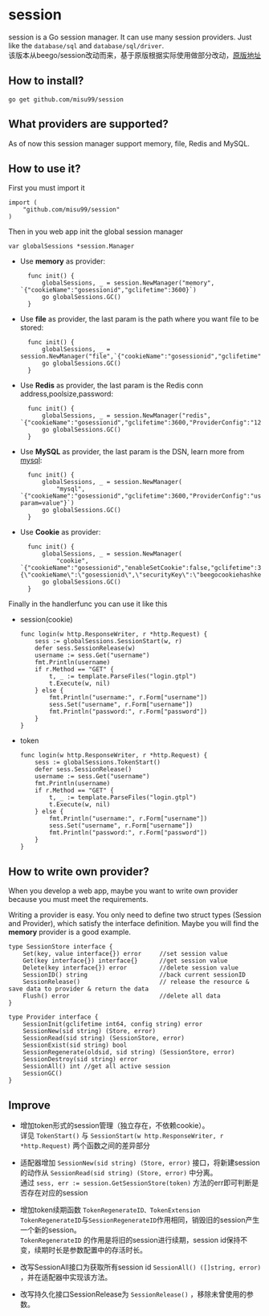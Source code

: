 session
==============

session is a Go session manager. It can use many session providers. Just like the `database/sql` and `database/sql/driver`.  
该版本从beego/session改动而来，基于原版根据实际使用做部分改动，[原版地址](https://github.com/astaxie/beego/tree/master/session)

## How to install?

	go get github.com/misu99/session


## What providers are supported?

As of now this session manager support memory, file, Redis and MySQL.


## How to use it?

First you must import it

	import (
		"github.com/misu99/session"
	)

Then in you web app init the global session manager
	
	var globalSessions *session.Manager

* Use **memory** as provider:

		func init() {
			globalSessions, _ = session.NewManager("memory", `{"cookieName":"gosessionid","gclifetime":3600}`)
			go globalSessions.GC()
		}

* Use **file** as provider, the last param is the path where you want file to be stored:

		func init() {
			globalSessions, _ = session.NewManager("file",`{"cookieName":"gosessionid","gclifetime":3600,"ProviderConfig":"./tmp"}`)
			go globalSessions.GC()
		}

* Use **Redis** as provider, the last param is the Redis conn address,poolsize,password:

		func init() {
			globalSessions, _ = session.NewManager("redis", `{"cookieName":"gosessionid","gclifetime":3600,"ProviderConfig":"127.0.0.1:6379,100,astaxie"}`)
			go globalSessions.GC()
		}
		
* Use **MySQL** as provider, the last param is the DSN, learn more from [mysql](https://github.com/go-sql-driver/mysql#dsn-data-source-name):

		func init() {
			globalSessions, _ = session.NewManager(
				"mysql", `{"cookieName":"gosessionid","gclifetime":3600,"ProviderConfig":"username:password@protocol(address)/dbname?param=value"}`)
			go globalSessions.GC()
		}

* Use **Cookie** as provider:

		func init() {
			globalSessions, _ = session.NewManager(
				"cookie", `{"cookieName":"gosessionid","enableSetCookie":false,"gclifetime":3600,"ProviderConfig":"{\"cookieName\":\"gosessionid\",\"securityKey\":\"beegocookiehashkey\"}"}`)
			go globalSessions.GC()
		}


Finally in the handlerfunc you can use it like this
* session(cookie)
    ```
    func login(w http.ResponseWriter, r *http.Request) {
        sess := globalSessions.SessionStart(w, r)
        defer sess.SessionRelease(w)
        username := sess.Get("username")
        fmt.Println(username)
        if r.Method == "GET" {
            t, _ := template.ParseFiles("login.gtpl")
            t.Execute(w, nil)
        } else {
            fmt.Println("username:", r.Form["username"])
            sess.Set("username", r.Form["username"])
            fmt.Println("password:", r.Form["password"])
        }
    }
    ```
* token
    ```
    func login(w http.ResponseWriter, r *http.Request) {
    	sess := globalSessions.TokenStart()
    	defer sess.SessionRelease()
    	username := sess.Get("username")
    	fmt.Println(username)
    	if r.Method == "GET" {
    		t, _ := template.ParseFiles("login.gtpl")
    		t.Execute(w, nil)
    	} else {
    		fmt.Println("username:", r.Form["username"])
    		sess.Set("username", r.Form["username"])
    		fmt.Println("password:", r.Form["password"])
    	}
    }
    ```

## How to write own provider?

When you develop a web app, maybe you want to write own provider because you must meet the requirements.

Writing a provider is easy. You only need to define two struct types 
(Session and Provider), which satisfy the interface definition. 
Maybe you will find the **memory** provider is a good example.

	type SessionStore interface {
		Set(key, value interface{}) error     //set session value
		Get(key interface{}) interface{}      //get session value
		Delete(key interface{}) error         //delete session value
		SessionID() string                    //back current sessionID
		SessionRelease()                      // release the resource & save data to provider & return the data
		Flush() error                         //delete all data
	}
	
	type Provider interface {
		SessionInit(gclifetime int64, config string) error
		SessionNew(sid string) (Store, error)
		SessionRead(sid string) (SessionStore, error)
		SessionExist(sid string) bool
		SessionRegenerate(oldsid, sid string) (SessionStore, error)
		SessionDestroy(sid string) error
		SessionAll() int //get all active session
		SessionGC()
	}

## Improve
-  增加token形式的session管理（独立存在，不依赖cookie）。  
详见 ```TokenStart()``` 与 ```SessionStart(w http.ResponseWriter, r *http.Request)``` 两个函数之间的差异部分

-  适配器增加 ```SessionNew(sid string) (Store, error)``` 接口，将新建session的动作从 ```SessionRead(sid string) (Store, error)``` 中分离。  
通过 ```sess, err := session.GetSessionStore(token)``` 方法的err即可判断是否存在对应的session

-  增加token续期函数 ```TokenRegenerateID、TokenExtension```  
```TokenRegenerateID```与```SessionRegenerateID```作用相同，销毁旧的session产生一个新的session。  
```TokenRegenerateID``` 的作用是将旧的session进行续期，session id保持不变，续期时长是参数配置中的存活时长。

-  改写SessionAll接口为获取所有session id ```SessionAll() ([]string, error)``` ，并在适配器中实现该方法。

-  改写持久化接口SessionRelease为 ```SessionRelease()``` ，移除未曾使用的参数。
